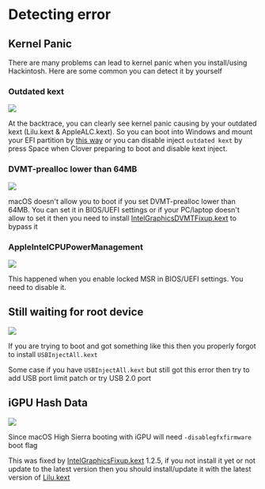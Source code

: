 # Detecting error

## Kernel Panic

There are many problems can lead to kernel panic when you install/using Hackintosh. Here are some common you can detect it by yourself

### Outdated kext

![](Picture/kp1.JPG)

At the backtrace, you can clearly see kernel panic causing by your outdated kext (Lilu.kext & AppleALC.kext). So you can boot into Windows and mount your EFI partition by [this way](tips.md#how-to-mount-efi-partition) or you can disable inject `outdated kext` by press Space when Clover preparing to boot and disable kext inject. 

### DVMT-prealloc lower than 64MB

![](Picture/kp2.jpg)

macOS doesn't allow you to boot if you set DVMT-prealloc lower than 64MB. You can set it in BIOS/UEFI settings or if your PC/laptop doesn't allow to set it then you need to install [IntelGraphicsDVMTFixup.kext](https://github.com/BarbaraPalvin/IntelGraphicsDVMTFixup/releases) to bypass it

### AppleIntelCPUPowerManagement

![](Picture/appleintelcpupowermanagement.jpg)

This happened when you enable locked MSR in BIOS/UEFI settings. You need to disable it.

## Still waiting for root device

![](Picture/a1.jpg)

If you are trying to boot and got something like this then you properly forgot to install `USBInjectAll.kext`

Some case if you have `USBInjectAll.kext` but still got this error then try to add USB port limit patch or try USB 2.0 port

## iGPU Hash Data

![](Picture/disablegfxfirmware.jpg)

Since macOS High Sierra booting with iGPU will need `-disablegfxfirmware` boot flag

This was fixed by [IntelGraphicsFixup.kext](https://github.com/lvs1974/IntelGraphicsFixup/releases) 1.2.5, if you not install it yet or not update to the latest version then you should install/update it with the latest version of [Lilu.kext](https://github.com/vit9696/Lilu/releases)

